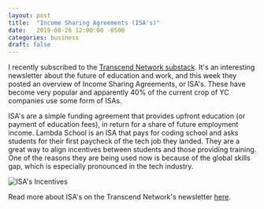 ```yaml
---
layout: post
title:  "Income Sharing Agreements (ISA's)"
date:   2019-08-26 12:00:00 -0500
categories: business
draft: false
---
```


I recently subscribed to the [Transcend Network substack](https://transcend.substack.com/). It's an interesting newsletter about the future of education and work, and this week they posted an overview of Income Sharing Agreements, or ISA's. These have become very popular and apparently 40% of the current crop of YC companies use some form of ISAs. 

ISA's are a simple funding agreement that provides upfront education (or payment of education fees), in return for a share of future employment income. Lambda School is an ISA that pays for coding school and asks students for their first paycheck of the tech job they landed. They are a great way to align incentives between students and those providing training. One of the reasons they are being used now is because of the global skills gap, which is especially pronounced in the tech industry. 

![ISA's Incentives](https://cdn.substack.com/image/fetch/w_1100,c_limit,f_auto,q_auto:good/https%3A%2F%2Fbucketeer-e05bbc84-baa3-437e-9518-adb32be77984.s3.amazonaws.com%2Fpublic%2Fimages%2Fceca7b05-f0a6-4df8-abf0-2d0b3548903b_432x327.png)

Read more about ISA's on the Transcend Network's newsletter [here](https://transcend.substack.com/p/a-slice-of-the-worlds-income-transcend).
